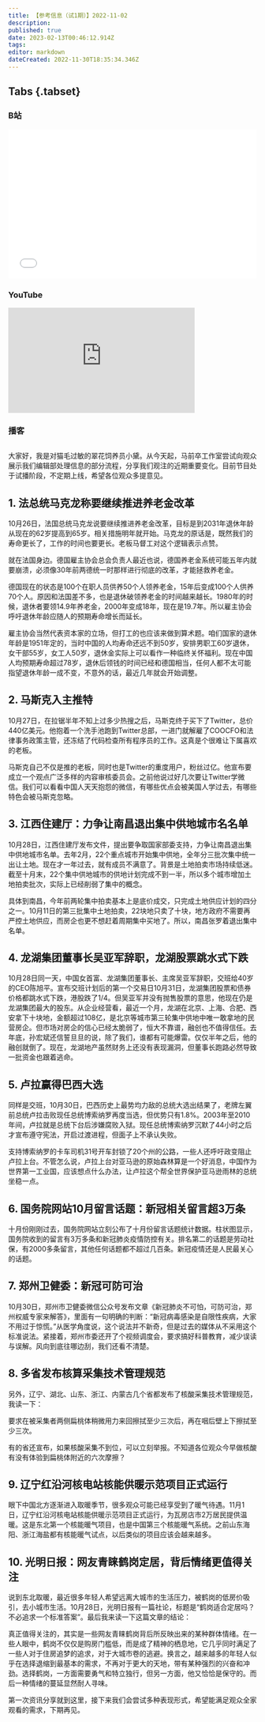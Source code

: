 ```yaml
---
title: 【参考信息（试1期）】2022-11-02
description: 
published: true
date: 2023-02-13T00:46:12.914Z
tags: 
editor: markdown
dateCreated: 2022-11-30T18:35:34.346Z
---
```


## Tabs {.tabset}
### B站
<div style="position: relative; padding: 30% 45%;">
<iframe style="position: absolute; width: 100%; height: 100%; left: 0; top: 0;" src="//player.bilibili.com/player.html?&bvid=BV1me411G7ni&page=1&as_wide=1&high_quality=1&danmaku=1" scrolling="no" border="0" frameborder="no" framespacing="0" allowfullscreen="true"></iframe>
</div>

### YouTube
<div style="position: relative; padding-bottom: calc(56.25% * 0.75); /* 16:9 */ width: 75%; height: 0;">
<iframe style="position: absolute; top: 0; left: 0; width: 100%; height: 100%;" src="https://www.youtube-nocookie.com/embed/DV_EKXwMEmY" title="YouTube video player" frameborder="0" allow="accelerometer; autoplay; clipboard-write; encrypted-media; gyroscope; picture-in-picture" allowfullscreen></iframe>
</div>
  
### 播客
<div class="podcast-player"></div>

## 

大家好，我是对猫毛过敏的翠花饲养员小黛。从今天起，马前卒工作室尝试向观众展示我们编辑部处理信息的部分流程，分享我们观注的近期重要变化。目前节目处于试播阶段，不定期上线，希望各位观众多提意见。

## 1. 法总统马克龙称要继续推进养老金改革

10月26日，法国总统马克龙说要继续推进养老金改革，目标是到2031年退休年龄从现在的62岁提高到65岁。相关措施明年就开始。马克龙的原话是，既然我们的寿命更长了，工作的时间也要更长。老板马督工对这个逻辑表示点赞。

就在法国身边。德国雇主协会总会负责人最近也说，德国养老金系统可能五年内就要崩溃，必须像30年前两德统一时那样进行彻底的改革，才能拯救养老金。

德国现在的状态是100个在职人员供养50个人领养老金，15年后变成100个人供养70个人。原因和法国差不多，也是退休破领养老金的时间越来越长。1980年的时候，退休者要领14.9年养老金，2000年变成18年，现在是19.7年。所以雇主协会呼吁退休年龄应随人的预期寿命增长而延长。

雇主协会当然代表资本家的立场，但打工的也应该来做到算术题。咱们国家的退休年龄是1951年定的，当时中国的人均寿命还远不到50岁，安排男职工60岁退休，女干部55岁，女工人50岁，退休金实际上可以看作一种临终关怀福利。现在中国人均预期寿命超过78岁，退休后领钱的时间已经和德国相当，任何人都不太可能指望退休年龄一成不变，不意外的话，最近几年就会开始调整。

## 2. 马斯克入主推特

10月27日，在拉锯半年不知上过多少热搜之后，马斯克终于买下了Twitter，总价440亿美元。他抱着一个洗手池跑到Twitter总部，一进门就解雇了COOCFO和法律事务政策主管，还冻结了代码检查所有程序员的工作。这真是个很难让下属喜欢的老板。

马斯克自己不仅是推的老板，同时也是Twitter的重度用户，粉丝过亿。他宣布要成立一个观点广泛多样的内容审核委员会。之前他说过好几次要让Twitter学微信。我们可以看看中国人天天抱怨的微信，有哪些优点会被美国人学过去，有哪些特色会被马斯克忽略。

## 3. 江西住建厅：力争让南昌退出集中供地城市名名单

10月28日，江西住建厅发布文件，提出要争取国家部委支持，力争让南昌退出集中供地城市名单。去年2月，22个重点城市开始集中供地，全年分三批次集中统一出让土地。现在才一年过去，就有成员不满意了。背景是土地拍卖市场持续低迷。截至十月末，22个集中供地城市的供地计划完成不到一半，所以多个城市增加土地拍卖批次，实际上已经削弱了集中的概念。

具体到南昌，今年前两轮集中拍卖基本上是底价成交，只完成土地供应计划的四分之一。10月11日的第三批集中土地拍卖，22块地只卖了十块，地方政府不需要再严控土地供应，而房企也更不想赶着周期集中买地了。所以，南昌张罗着退出集中名单。

## 4. 龙湖集团董事长吴亚军辞职，龙湖股票跳水式下跌

10月28日同一天，中国女首富、龙湖集团董事长、主席吴亚军辞职，交班给40岁的CEO陈旭平。宣布交班计划后的第一个交易日10月31日，龙湖集团股票和债券价格都跳水式下跌，港股跌了1/4。但吴亚军并没有抛售股票的意思，他现在仍是龙湖集团最大的股东。从企业经营看，最近一个月，龙湖在北京、上海、合肥、西安拿下十块地，金额超过108亿，是北京等城市第三轮集中供地中唯一敢拿地的民营房企。但市场对房企的信心已经太脆弱了，恒大不靠谱，融创也不值得信任。去年底，孙宏斌还信誓旦旦的说，除了我们，谁都有可能爆雷。仅仅半年之后，他的融创就倒了。现在，龙湖地产虽然财务上还没有表现漏洞，但董事长跑路必然导致一批资金也跟着逃命。

## 5. 卢拉赢得巴西大选

同样是交班，10月30日，巴西历史上最势均力敌的总统大选出结果了，老牌左翼前总统卢拉击败现任总统博索纳罗再度当选，但优势只有1.8%。2003年至2010年间，卢拉就是总统下台后涉嫌腐败入狱。现任总统博索纳罗沉默了44小时之后才宣布遵守宪法，开启过渡进程，但面子上不承认失败。

支持博索纳罗的卡车司机31号开车封锁了20个州的公路，一些人还呼吁政变阻止卢拉上台。不管怎么说，卢拉上台对亚马逊的原始森林算是一个好消息，中国作为世界第一工业国，应该想点什么办法，让卢拉这个帮全世界保护亚马逊雨林的总统坐稳一点。

## 6. 国务院网站10月留言话题：新冠相关留言超3万条

十月份刚刚过去，国务院网站立刻公布了十月份留言话题统计数据。柱状图显示，国务院收到的留言有3万多条和新冠肺炎疫情防控有关。排名第二的话题是劳动社保，有2000多条留言，其他任何话题都不超过几百条。新冠疫情还是人民最关心的话题。

## 7. 郑州卫健委：新冠可防可治

10月30日，郑州市卫健委微信公众号发布文章《新冠肺炎不可怕，可防可治，郑州权威专家来解答》，里面有一句明确的判断：“新冠病毒感染是自限性疾病，大家不用过于惊慌。”从医学角度说，这个说法并不新奇，但是过去的媒体从不采用这个标准说法。紧接着，郑州市委还开了个视频调度会，要求搞好科普教育，减少误读与误解。风向到底往哪边刮，我们还看不清楚。

## 8. 多省发布核算采集技术管理规范

另外，辽宁、湖北、山东、浙江、内蒙古几个省都发布了核酸采集技术管理规范，我读一下：

要求在被采集者两侧扁桃体稍微用力来回擦拭至少三次后，再在咽后壁上下擦拭至少三次。

有的省还宣布，如果核酸采集不到位，可以立刻举报。不知道各位观众今早做核酸有没有体验到扁桃体附近的六次摩擦？

## 9. 辽宁红沿河核电站核能供暖示范项目正式运行

眼下中国北方逐渐进入取暖季节，很多观众可能已经享受到了暖气待遇。11月1日，辽宁红沿河核电站核能供暖示范项目正式运行，为瓦房店市2万居民提供温暖。这是东北第一个核能暖气项目，也是中国第三个核能暖气系统。之前山东海阳、浙江海盐都有核能暖气试点，以后类似的项目应该会越来越多。

## 10. 光明日报：网友青睐鹤岗定居，背后情绪更值得关注

说到东北取暖，最近很多年轻人希望远离大城市的生活压力，被鹤岗的低房价吸引，去小城市生活。10月28日，光明日报有一篇社论，标题是“鹤岗适合定居吗？不必追求一个标准答案”。最后我来读一下这篇文章的结论：

真正值得关注的，其实是一些网友青睐鹤岗背后所反映出来的某种群体情绪。在一些人眼中，鹤岗不仅仅是购房门槛低，而是成了精神的栖息地，它几乎同时满足了一些人对于住房追梦的追求，对于大城市卷的逃避。换言之，越来越多的年轻人似乎在选择退缩到最基本的需求，不再对于更大的天地，带有某种强烈的兴奋和冲劲。选择鹤岗，一方面需要勇气和特立独行，但另一方面，他又恰恰是保守的。而后一种情绪的蔓延显然耐人寻味。

第一次资讯分享就到这里，接下来我们会尝试多种表现形式，希望能满足观众全家观看的需求，下期再见。